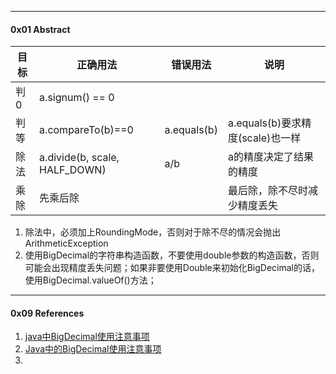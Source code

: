 

----

#### 0x01 Abstract



| 目标 | 正确用法                      | 错误用法    | 说明                             |
| ---- | ----------------------------- | ----------- | -------------------------------- |
| 判0  | a.signum() == 0               |             |                                  |
| 判等 | a.compareTo(b)==0             | a.equals(b) | a.equals(b)要求精度(scale)也一样 |
| 除法 | a.divide(b, scale, HALF_DOWN) | a/b         | a的精度决定了结果的精度          |
| 乘除 | 先乘后除                      |             | 最后除，除不尽时减少精度丢失     |



1. 除法中，必须加上RoundingMode，否则对于除不尽的情况会抛出ArithmeticException
2. 使用BigDecimal的字符串构造函数，不要使用double参数的构造函数，否则可能会出现精度丢失问题；如果非要使用Double来初始化BigDecimal的话，使用BigDecimal.valueOf()方法；



----

#### 0x09 References

1. [java中BigDecimal使用注意事项](https://blog.csdn.net/BuquTianya/article/details/58163867)
2. [Java中的BigDecimal使用注意事项](https://blog.csdn.net/lantianjialiang/article/details/43987703)
3. 